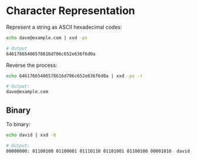 # Character Representation

Represent a string as ASCII hexadecimal codes:

```bash
echo dave@example.com | xxd -ps

# Output
64617665406578616d706c652e636f6d0a
```

Reverse the process:

```bash
echo 64617665406578616d706c652e636f6d0a | xxd -ps -r

# Output:
dave@example.com
```

Binary
------

To binary:

```bash
echo david | xxd -b

# Output:
00000000: 01100100 01100001 01110110 01101001 01100100 00001010  david.
```
